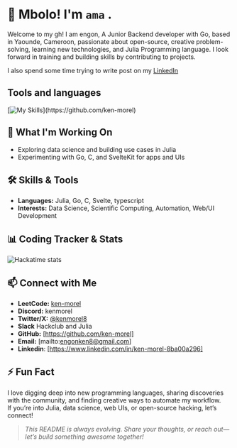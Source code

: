 # 👋 Mbolo! I'm `ama` .

Welcome to my gh! I am engon, A Junior Backend developer with Go, based in Yaounde, Cameroon, passionate about open-source, creative problem-solving, learning new technologies, and Julia Programming language. I look forward in training and building skills by contributing to projects.

I also spend some time trying to write post on my [LinkedIn](https://www.linkedin.com/in/ken-morel-8ba00a296)

## Tools and languages

[![My Skills](https://skillicons.dev/icons?perline=7&i=julia,c,css,dart,discord,flutter,github,githubactions,gmail,go,html,linux,md,neovim,nodejs,obsidian,py,sass,stackoverflow,svelte,tailwind,ubuntu,)](https://github.com/ken-morel)

## 🌱 What I'm Working On

- Exploring data science and building use cases in Julia
- Experimenting with Go, C, and SvelteKit for apps and UIs

## 🛠️ Skills & Tools

- **Languages:** Julia, Go, C, Svelte, typescript
- **Interests:** Data Science, Scientific Computing, Automation, Web/UI Development

## 📊 Coding Tracker & Stats
![Hackatime stats](https://github-readme-stats.hackclub.dev/api/wakatime?username=19730&api_domain=hackatime.hackclub.com&&custom_title=Hackatime+Stats&layout=compact&cache_seconds=0&langs_count=8&theme=dark)

## 📫 Connect with Me

- **LeetCode:** [ken-morel](https://leetcode.com/ken-morel)
- **Discord:** kenmorel
- **Twitter/X:** [@kenmorel8](https://twitter.com/kenmorel8)
- **Slack** Hackclub and Julia
- **GitHub:** [https://github.com/ken-morel]
- **Email:** [mailto:engonken8@gmail.com]
- **Linkedin**: [https://www.linkedin.com/in/ken-morel-8ba00a296]

## ⚡ Fun Fact

I love digging deep into new programming languages, sharing discoveries with the community, and finding creative ways to automate my workflow.  
If you’re into Julia, data science, web UIs, or open-source hacking, let’s connect!


> *This README is always evolving. Share your thoughts, or reach out—let’s build something awesome together!*
